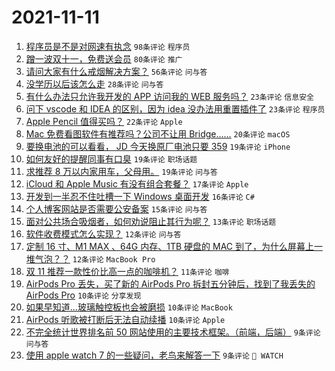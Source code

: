 # 2021-11-11

1. [程序员是不是对网速有执念](https://www.v2ex.com/t/814571) `98条评论` `程序员`
1. [蹭一波双十一，免费送会员](https://www.v2ex.com/t/814581) `80条评论` `推广`
1. [请问大家有什么戒烟解决方案？](https://www.v2ex.com/t/814576) `56条评论` `问与答`
1. [没学历以后该怎么走](https://www.v2ex.com/t/814574) `28条评论` `问与答`
1. [有什么办法只允许我开发的 APP 访问我的 WEB 服务吗？](https://www.v2ex.com/t/814636) `23条评论` `信息安全`
1. [问下 vscode 和 IDEA 的区别，因为 idea 没办法用重置插件了](https://www.v2ex.com/t/814633) `23条评论` `程序员`
1. [Apple Pencil 值得买吗？](https://www.v2ex.com/t/814587) `22条评论` `Apple`
1. [Mac 免费看图软件有推荐吗？公司不让用 Bridge……](https://www.v2ex.com/t/814611) `20条评论` `macOS`
1. [要换电池的可以看看， JD 今天换原厂电池只要 359](https://www.v2ex.com/t/814676) `19条评论` `iPhone`
1. [如何友好的提醒同事有口臭](https://www.v2ex.com/t/814654) `19条评论` `职场话题`
1. [求推荐 8 万以内家用车，父母用。](https://www.v2ex.com/t/814607) `19条评论` `问与答`
1. [iCloud 和 Apple Music 有没有组合套餐？](https://www.v2ex.com/t/814645) `17条评论` `Apple`
1. [开发到一半忍不住吐槽一下 Windows 桌面开发](https://www.v2ex.com/t/814584) `16条评论` `C#`
1. [个人博客网站是否需要公安备案](https://www.v2ex.com/t/814614) `15条评论` `问与答`
1. [面对公共场合吸烟者，如何劝说阻止其行为呢？](https://www.v2ex.com/t/814665) `13条评论` `职场话题`
1. [软件收费模式怎么实现？](https://www.v2ex.com/t/814629) `12条评论` `问与答`
1. [定制 16 寸、M1 MAX 、64G 内存、1TB 硬盘的 MAC 到了，为什么屏幕上一堆气泡？？](https://www.v2ex.com/t/814599) `12条评论` `MacBook Pro`
1. [双 11 推荐一款性价比高一点的咖啡机？](https://www.v2ex.com/t/814625) `11条评论` `咖啡`
1. [AirPods Pro 丢失，买了新的 AirPods Pro 拆封五分钟后，找到了我丢失的 AirPods Pro](https://www.v2ex.com/t/814608) `10条评论` `分享发现`
1. [如果早知道...玻璃触控板也会被磨损](https://www.v2ex.com/t/814570) `10条评论` `MacBook`
1. [AirPods 听歌被打断后无法自动续播](https://www.v2ex.com/t/814563) `10条评论` `Apple`
1. [不完全统计世界排名前 50 网站使用的主要技术框架。（前端，后端）](https://www.v2ex.com/t/814598) `9条评论` `问与答`
1. [使用 apple watch 7 的一些疑问，老鸟来解答一下](https://www.v2ex.com/t/814583) `9条评论` ` WATCH`
